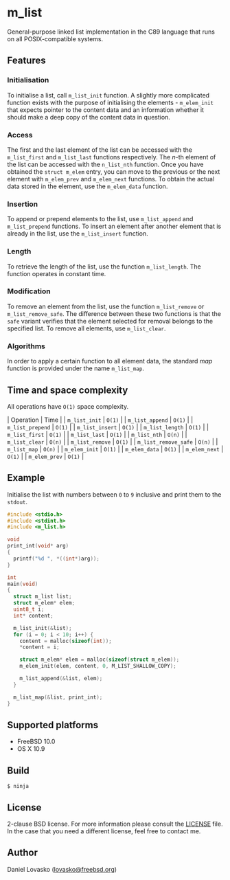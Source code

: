 # m_list
General-purpose linked list implementation in the C89 language that runs on all
POSIX-compatible systems.

## Features
### Initialisation
To initialise a list, call `m_list_init` function. A slightly more complicated
function exists with the purpose of initialising the elements - `m_elem_init`
that expects pointer to the content data and an information whether it should
make a deep copy of the content data in question.

### Access
The first and the last element of the list can be accessed with the
`m_list_first` and `m_list_last` functions respectively. The _n_-th element of
the list can be accessed with the `n_list_nth` function. Once you have obtained
the `struct m_elem` entry, you can move to the previous or the next element
with `m_elem_prev` and `m_elem_next` functions. To obtain the actual data
stored in the element, use the `m_elem_data` function.

### Insertion
To append or prepend elements to the list, use `m_list_append` and
`m_list_prepend` functions. To insert an element after another element that is
already in the list, use the `m_list_insert` function.

### Length
To retrieve the length of the list, use the function `m_list_length`. The
function operates in constant time.

### Modification
To remove an element from the list, use the function `m_list_remove` or
`m_list_remove_safe`. The difference between these two functions is that the
`safe` variant verifies that the element selected for removal belongs to the
specified list.
To remove all elements, use `m_list_clear`.

### Algorithms
In order to apply a certain function to all element data, the standard _map_
function is provided under the name `m_list_map`. 

## Time and space complexity
All operations have `O(1)` space complexity.

| Operation            |  Time  |
| `m_list_init`        | `O(1)` |
| `m_list_append`      | `O(1)` |
| `m_list_prepend`     | `O(1)` |
| `m_list_insert`      | `O(1)` |
| `m_list_length`      | `O(1)` |
| `m_list_first`       | `O(1)` |
| `m_list_last`        | `O(1)` |
| `m_list_nth`         | `O(n)` |
| `m_list_clear`       | `O(n)` |
| `m_list_remove`      | `O(1)` |
| `m_list_remove_safe` | `O(n)` |
| `m_list_map`         | `O(n)` |
| `m_elem_init`        | `O(1)` |
| `m_elem_data`        | `O(1)` |
| `m_elem_next`        | `O(1)` |
| `m_elem_prev`        | `O(1)` |

## Example
Initialise the list with numbers between `0` to `9` inclusive and print them to
the `stdout`.
```C
#include <stdio.h>
#include <stdint.h>
#include <m_list.h>

void
print_int(void* arg)
{
  printf("%d ", *((int*)arg));
}

int
main(void)
{
  struct m_list list;
  struct m_elem* elem;
  uint8_t i;
  int* content;

  m_list_init(&list);
  for (i = 0; i < 10; i++) {
    content = malloc(sizeof(int));
    *content = i;

    struct m_elem* elem = malloc(sizeof(struct m_elem));
    m_elem_init(elem, content, 0, M_LIST_SHALLOW_COPY);

    m_list_append(&list, elem);
  }

  m_list_map(&list, print_int);
}
```

## Supported platforms
 * FreeBSD 10.0
 * OS X 10.9

## Build
```
$ ninja
```

## License
2-clause BSD license. For more information please consult the
[LICENSE](LICENSE.md) file. In the case that you need a different license, feel
free to contact me.

## Author
Daniel Lovasko (lovasko@freebsd.org)

